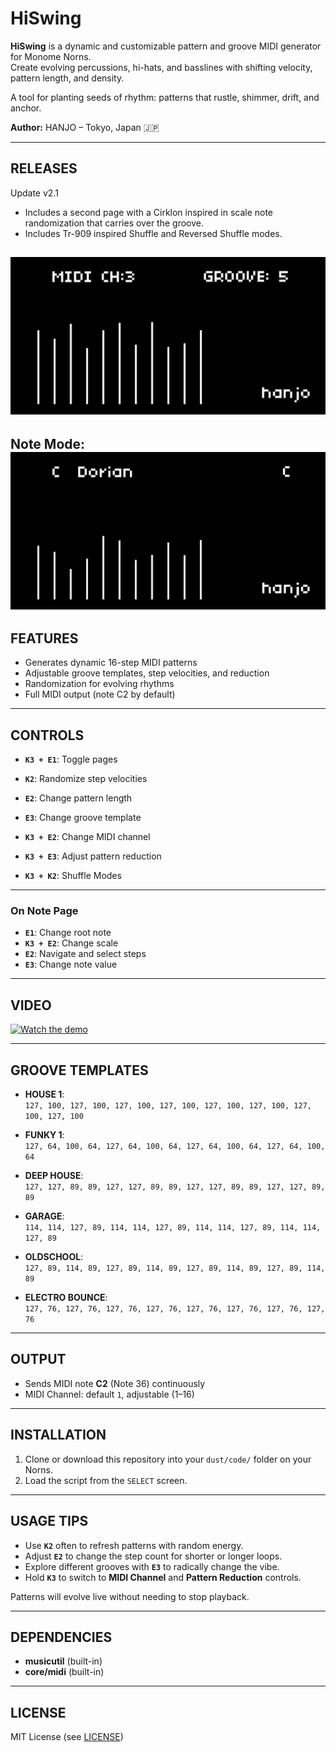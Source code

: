# **HiSwing**

**HiSwing** is a dynamic and customizable pattern and groove MIDI generator for Monome Norns.  
Create evolving percussions, hi-hats, and basslines with shifting velocity, pattern length, and density.

A tool for planting seeds of rhythm: patterns that rustle, shimmer, drift, and anchor.

**Author:** HANJO – Tokyo, Japan 🇯🇵

---
## **RELEASES**
Update v2.1 
- Includes a second page with a Cirklon inspired in scale note randomization that carries over the groove.
- Includes Tr-909 inspired Shuffle and Reversed Shuffle modes.

![Alt text](./Hiswing.png)
---

Note Mode:
![Alt text](./Hiswing_note.png)
---


## **FEATURES**

- Generates dynamic 16-step MIDI patterns
- Adjustable groove templates, step velocities, and reduction
- Randomization for evolving rhythms
- Full MIDI output (note C2 by default)

---

## **CONTROLS**

- **`K3 + E1`**: Toggle pages

- **`K2`**: Randomize step velocities  
- **`E2`**: Change pattern length  
- **`E3`**: Change groove template  
- **`K3 + E2`**: Change MIDI channel  
- **`K3 + E3`**: Adjust pattern reduction  
- **`K3 + K2`**: Shuffle Modes 
---

### **On Note Page**

- **`E1`**: Change root note  
- **`K3 + E2`**: Change scale  
- **`E2`**: Navigate and select steps  
- **`E3`**: Change note value  

---

## **VIDEO**

[![Watch the demo](https://img.youtube.com/vi/_qFI1p-oa7s/maxresdefault.jpg)](https://www.youtube.com/watch?v=_qFI1p-oa7s&t=29s)

---

## **GROOVE TEMPLATES**

- **HOUSE 1**:  
  `127, 100, 127, 100, 127, 100, 127, 100, 127, 100, 127, 100, 127, 100, 127, 100`

- **FUNKY 1**:  
  `127, 64, 100, 64, 127, 64, 100, 64, 127, 64, 100, 64, 127, 64, 100, 64`

- **DEEP HOUSE**:  
  `127, 127, 89, 89, 127, 127, 89, 89, 127, 127, 89, 89, 127, 127, 89, 89`

- **GARAGE**:  
  `114, 114, 127, 89, 114, 114, 127, 89, 114, 114, 127, 89, 114, 114, 127, 89`

- **OLDSCHOOL**:  
  `127, 89, 114, 89, 127, 89, 114, 89, 127, 89, 114, 89, 127, 89, 114, 89`

- **ELECTRO BOUNCE**:  
  `127, 76, 127, 76, 127, 76, 127, 76, 127, 76, 127, 76, 127, 76, 127, 76`

---

## **OUTPUT**

- Sends MIDI note **C2** (Note 36) continuously
- MIDI Channel: default `1`, adjustable (1–16)

---

## **INSTALLATION**

1. Clone or download this repository into your `dust/code/` folder on your Norns.
2. Load the script from the `SELECT` screen.

---

## **USAGE TIPS**

- Use **`K2`** often to refresh patterns with random energy.
- Adjust **`E2`** to change the step count for shorter or longer loops.
- Explore different grooves with **`E3`** to radically change the vibe.
- Hold **`K3`** to switch to **MIDI Channel** and **Pattern Reduction** controls.

Patterns will evolve live without needing to stop playback.

---

## **DEPENDENCIES**

- **musicutil** (built-in)
- **core/midi** (built-in)

---

## **LICENSE**

MIT License (see [LICENSE](./LICENSE))
